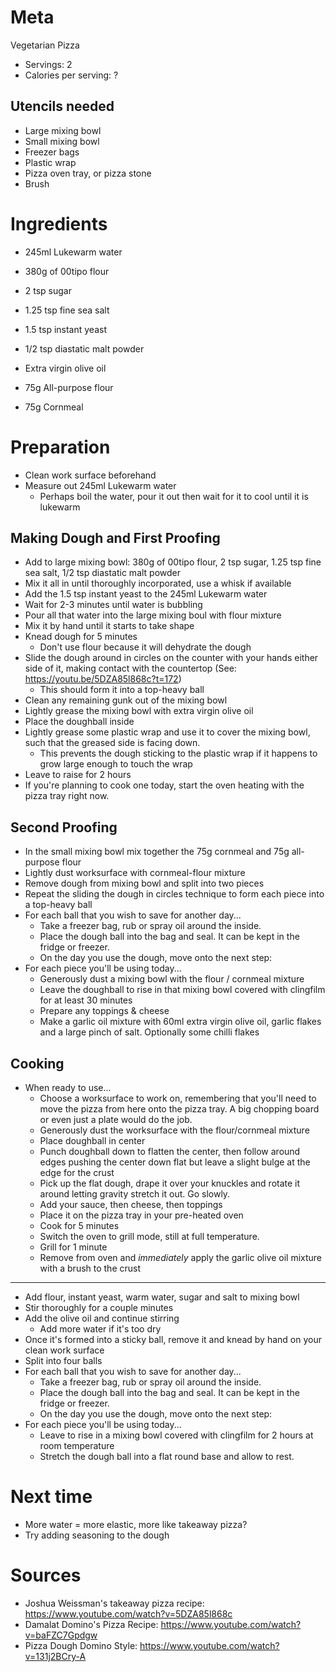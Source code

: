 Meta
====

Vegetarian Pizza

* Servings: 2
* Calories per serving: ?

Utencils needed
---------------

* Large mixing bowl
* Small mixing bowl
* Freezer bags
* Plastic wrap
* Pizza oven tray, or pizza stone
* Brush

Ingredients
===========

* 245ml Lukewarm water
* 380g of 00tipo flour
* 2 tsp sugar
* 1.25 tsp fine sea salt
* 1.5 tsp instant yeast
* 1/2 tsp diastatic malt powder
* Extra virgin olive oil

* 75g All-purpose flour
* 75g Cornmeal

Preparation
===========

* Clean work surface beforehand
* Measure out 245ml Lukewarm water
  * Perhaps boil the water, pour it out then wait for it to cool until it is lukewarm

## Making Dough and First Proofing

* Add to large mixing bowl: 380g of 00tipo flour, 2 tsp sugar, 1.25 tsp fine sea salt, 1/2 tsp diastatic malt powder
* Mix it all in until thoroughly incorporated, use a whisk if available
* Add the 1.5 tsp instant yeast to the 245ml Lukewarm water
* Wait for 2-3 minutes until water is bubbling
* Pour all that water into the large mixing boul with flour mixture
* Mix it by hand until it starts to take shape
* Knead dough for 5 minutes
  * Don't use flour because it will dehydrate the dough
* Slide the dough around in circles on the counter with your hands either side of it, making contact with the countertop (See: https://youtu.be/5DZA85l868c?t=172)
  * This should form it into a top-heavy ball
* Clean any remaining gunk out of the mixing bowl
* Lightly grease the mixing bowl with extra virgin olive oil
* Place the doughball inside
* Lightly grease some plastic wrap and use it to cover the mixing bowl, such that the greased side is facing down.
  * This prevents the dough sticking to the plastic wrap if it happens to grow large enough to touch the wrap
* Leave to raise for 2 hours
* If you're planning to cook one today, start the oven heating with the pizza tray right now.

## Second Proofing

* In the small mixing bowl mix together the 75g cornmeal and 75g all-purpose flour
* Lightly dust worksurface with cornmeal-flour mixture
* Remove dough from mixing bowl and split into two pieces
* Repeat the sliding the dough in circles technique to form each piece into a top-heavy ball
* For each ball that you wish to save for another day...
  * Take a freezer bag, rub or spray oil around the inside.
  * Place the dough ball into the bag and seal. It can be kept in the fridge or freezer.
  * On the day you use the dough, move onto the next step:
* For each piece you'll be using today...
  * Generously dust a mixing bowl with the flour / cornmeal mixture
  * Leave the doughball to rise in that mixing bowl covered with clingfilm for at least 30 minutes
  * Prepare any toppings & cheese
  * Make a garlic oil mixture with 60ml extra virgin olive oil, garlic flakes and a large pinch of salt. Optionally some chilli flakes

## Cooking

* When ready to use...
  * Choose a worksurface to work on, remembering that you'll need to move the pizza from here onto the pizza tray. A big chopping board or even just a plate would do the job.
  * Generously dust the worksurface with the flour/cornmeal mixture
  * Place doughball in center
  * Punch doughball down to flatten the center, then follow around edges pushing the center down flat but leave a slight bulge at the edge for the crust
  * Pick up the flat dough, drape it over your knuckles and rotate it around letting gravity stretch it out. Go slowly.
  * Add your sauce, then cheese, then toppings
  * Place it on the pizza tray in your pre-heated oven
  * Cook for 5 minutes
  * Switch the oven to grill mode, still at full temperature.
  * Grill for 1 minute
  * Remove from oven and _immediately_ apply the garlic olive oil mixture with a brush to the crust

---

* Add flour, instant yeast, warm water, sugar and salt to mixing bowl
* Stir thoroughly for a couple minutes
* Add the olive oil and continue stirring
  * Add more water if it's too dry
* Once it's formed into a sticky ball, remove it and knead by hand on your clean work surface
* Split into four balls
* For each ball that you wish to save for another day...
  * Take a freezer bag, rub or spray oil around the inside.
  * Place the dough ball into the bag and seal. It can be kept in the fridge or freezer.
  * On the day you use the dough, move onto the next step:
* For each piece you'll be using today...
  * Leave to rise in a mixing bowl covered with clingfilm for 2 hours at room temperature
  * Stretch the dough ball into a flat round base and allow to rest.

Next time
=========

* More water = more elastic, more like takeaway pizza?
* Try adding seasoning to the dough

Sources
=======

* Joshua Weissman's takeaway pizza recipe: https://www.youtube.com/watch?v=5DZA85l868c
* Damalat Domino's Pizza Recipe: https://www.youtube.com/watch?v=baFZC7Gpdgw
* Pizza Dough Domino Style: https://www.youtube.com/watch?v=131j2BCry-A